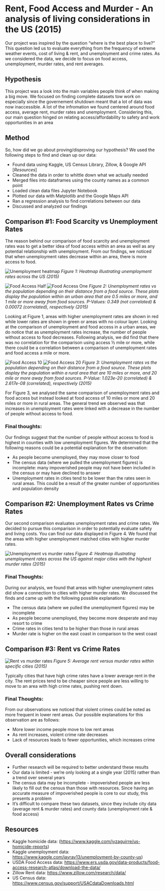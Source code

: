 # Rent, Food Access and Murder - An analysis of living considerations in the US (2015)

  Our project was inspired by the question “where is the best place to live?” This question led us to evaluate everything from the frequency of extreme weather events, cost of living & rent, and  unemployment and crime rates. As we considered the data, we decide to focus on  food access, unemployment, murder rates, and rent averages.

## Hypothesis

  This project was a look into the main variables people think of when making a big move. We focused on finding complete datasets tow work on especially since the governement shutdown meant that a lot of data was now inaccessible.  A lot of the infromation we found centered around food access, average rent, murder rates and unemployment. Considering this, our main question hinged on relating access/affordability to safety and work opportunities in an area 

## Method

So, how did we go about proving/disproving our hypothesis? We used the following steps to find and clean up our data:
 - Found data using Kaggle, US Census Library, Zillow, & Google API [_Resources_]
 - Cleaned the data in order to whittle down what we actually needed
 - Merged files into dataframes using the county names as a common point
 - Loaded clean data files Jupyter Notebook
 - Plotted our data with Matplotlib and the Google Maps API
 - Ran a regression analysis to find correlations between our data
 - Discussed and analyzed our findings


## Comparison #1: Food Scarcity vs Unemployment Rates 

The reason behind our comparison of food scarcity and unemployment rates was to get a better idea of food access within an area as well as any potential relationship with unemployment. From our findings, we noticed that when unemployment rates decrease within an area, there is more access to food. 

![Unemployment heatmap](sandbox/Charts/map.png)
_Figure 1: Heatmap illustrating unemployment rates across the US (2015)_ 

![Food Access Half](sandbox/Charts/unemploymentVsFoodScarcityHalfMile.png) ![Food Access One](sandbox/Charts/unemploymentVsFoodScarcityOneMile.png)
_Figure 2: Unemployment rates vs the population depending on their distance from a food source. These plots display the population within an urban area that are 0.5 miles or more,  and 1 mile or more away from food sources. P-Values: 0.349 (not correlated) & 0.00072 (correlated), respectively  (2015)_


Looking at Figure 1, areas with higher unemployment rates are shown in red while lower rates are shown in green or areas with no colour layer. Looking at the comparison of unemployment and food access in a urban areas, we do notice that as unemployment rates increase, the number of people without access to food decreases.  Following analysis, we did find that there was no correlation for the comparison using access ½ mile or more, while there could be a correlation between a comparison of unemployment rates and food access a mile or more.

![Food Access 10](sandbox/Charts/unemploymentVsFoodScarcity10Miles.png) ![Food Access 20](sandbox/Charts/unemploymentVsFoodScarcity20Miles.png)
_Figure 3: Unemployment rates vs the population depending on their distance from a food source. These plots display the population within a rural area that are 10 miles or more,  and 20 mile or more away from food sources. P-Value: 1.023e-20 (correlated) & 2.617e-08 (correlated), respectively  (2015)_

	 
For Figure 3, we analysed the same comparison of unemployment rates and food access but instead looked at food access of 10 miles or more and 20 miles or more in rural areas. The general trend we observed was that increases in unemployment rates were linked with a decrease in the number of people without access to food.


### Final thoughts:
Our findings suggest that the number of people without access to food is highest in counties with low unemployment figures. We determined that the following reasons could be a potential explanation for the observation:
 - As people become unemployed, they may move closer to food
 - The census data (where we pulled the unemployment figures) is incomplete: many impoverished people may not have been included in the census or may have declined to answer
 - Unemployment rates in cities tend to be lower than the rates seen in rural areas. This could be a result of the greater number of opportunities and population density

## Comparison #2: Unemployment Rates vs Crime Rates
Our second comparison evaluates unemployment rates and crime rates. We decided to pursue this comparison in order to potentially evaluate safety and living costs. You can find our data displayed in Figure 4. We found that the areas with higher unemployment matched cities with higher murder rates.

![Unemployment vs murder rates](sandbox/Charts/map%20(5).png)
_Figure 4: Heatmap illustrating unemployment rates across the US against major cities with the highest murder rates  (2015)_ 

### Final Thoughts:
During our analysis, we found that areas with higher unemployment rates did show a connection to cities with higher murder rates. We discussed the finds and came up with the following possible explanations:
 - The census data (where we pulled the unemployment figures) may be incomplete
 - As people become unemployed, they become more desperate and may resort to crime
 - Crime rates in cities tend to be higher than those in rural areas
 - Murder rate is higher on the east coast in comparison to the west coast

## Comparison #3: Rent vs Crime Rates
![Rent vs murder rates](sandbox/Charts/MurderRateVRent.png)
_Figure 5: Average rent versus murder rates within specific cities (2015)_

Typically cities that have high crime rates have a lower average rent in the city. The rent prices tend to be cheaper since people are less willing to  move to an area with high crime rates, pushing rent down.

### Final Thoughts:
From our observations we noticed that violent crimes could be noted as more frequent in lower rent areas. Our possible explanations for this observation are as follows:
 - More lower income people move to low rent areas
 - As rent increases, violent crime rate decreases
 - Lack of resources leads to fewer opportunities, which increases crime
 
 ## Overall considerations
 
  - Further research will be required to better understand these results
 - Our data is limited - we’re only looking at a single year (2015) rather than a trend over several years
 - The census data may be incomplete - impoverished people are less likely to fill out the census than those with resources. Since having an accurate measure of impoverished people is core to our study, this presents a problem
 - It’s difficult to compare these two datasets, since they include city data (average rent & murder rates) and county data (unemployment rate & food access)
 
 ## Resources
 
 - Kaggle homicide data: (https://www.kaggle.com/jyzaguirre/us-homicide-reports)
 - Kaggle unemployment data: https://www.kaggle.com/jayrav13/unemployment-by-county-us)
 - USDA Food Access data: https://www.ers.usda.gov/data-products/food-access-research-atlas/download-the-data/
 - Zillow Rent data: https://www.zillow.com/research/data/
 - US Census data: https://www.census.gov/support/USACdataDownloads.html

